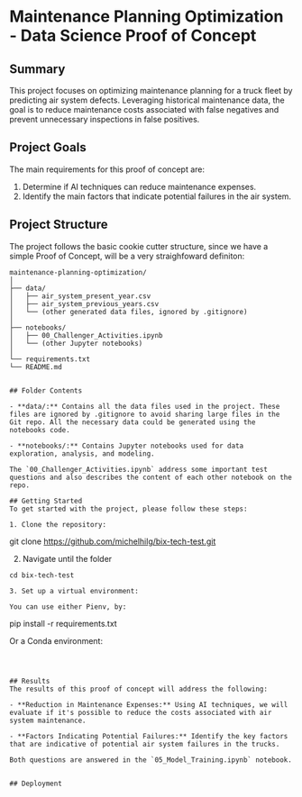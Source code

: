# Maintenance Planning Optimization - Data Science Proof of Concept

## Summary
This project focuses on optimizing maintenance planning for a truck fleet by predicting air system defects. Leveraging historical maintenance data, the goal is to reduce maintenance costs associated with false negatives and prevent unnecessary inspections in false positives.


## Project Goals
The main requirements for this proof of concept are:

1. Determine if AI techniques can reduce maintenance expenses.
2. Identify the main factors that indicate potential failures in the air system.


## Project Structure
The project follows the basic cookie cutter structure, since we have a simple Proof of Concept, will be  a very straighfoward definiton:

```
maintenance-planning-optimization/
│
├── data/
│   ├── air_system_present_year.csv
│   ├── air_system_previous_years.csv
│   └── (other generated data files, ignored by .gitignore)
│
├── notebooks/
│   ├── 00_Challenger_Activities.ipynb
│   └── (other Jupyter notebooks)
│
└── requirements.txt
└── README.md


## Folder Contents

- **data/:** Contains all the data files used in the project. These files are ignored by .gitignore to avoid sharing large files in the Git repo. All the necessary data could be generated using the notebooks code.

- **notebooks/:** Contains Jupyter notebooks used for data exploration, analysis, and modeling.

The `00_Challenger_Activities.ipynb` address some important test questions and also describes the content of each other notebook on the repo.

## Getting Started
To get started with the project, please follow these steps:

1. Clone the repository:

```
git clone https://github.com/michelhilg/bix-tech-test.git

2. Navigate until the folder

```
cd bix-tech-test

3. Set up a virtual environment:

You can use either Pienv, by:

```
pip install -r requirements.txt

Or a Conda environment:

```



## Results
The results of this proof of concept will address the following:

- **Reduction in Maintenance Expenses:** Using AI techniques, we will evaluate if it's possible to reduce the costs associated with air system maintenance.

- **Factors Indicating Potential Failures:** Identify the key factors that are indicative of potential air system failures in the trucks.

Both questions are answered in the `05_Model_Training.ipynb` notebook.


## Deployment




